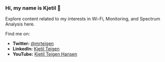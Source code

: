### Hi, my name is Kjetil 📶

Explore content related to my interests in Wi-Fi, Monitoring, and Spectrum Analysis here.

Find me on:

- **Twitter:** [@mrteigen](https://twitter.com/mrteigen)
- **LinkedIn:** [Kjetil Teigen](https://no.linkedin.com/in/kjetil-teigen)
- **YouTube:** [Kjetil Teigen Hansen](https://www.youtube.com/@KjetilTeigenHansen)
